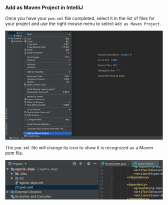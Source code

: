 <!-- SPDX-License-Identifier: CC-BY-4.0 -->
<!-- Copyright Contributors to the Egeria project. -->


### Add as Maven Project in IntelliJ

Once you have your `pom.xml` file completed, select it in the list of files for your project and use the right-mouse menu to select `Add as Maven Project`.

![Add as maven project](/education/tutorials/intellij-tutorial/intellij-add-as-maven-project-1.png)

The `pom.xml` file will change its icon to show it is recognized as a Maven pom file.

![Add as maven project](/education/tutorials/intellij-tutorial/intellij-add-as-maven-project-2.png)




